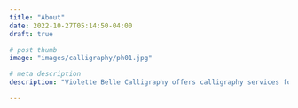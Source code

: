 ```yaml
---
title: "About"
date: 2022-10-27T05:14:50-04:00
draft: true

# post thumb
image: "images/calligraphy/ph01.jpg"

# meta description
description: "Violette Belle Calligraphy offers calligraphy services for personal stationery, weddings, and other life events."

---
```


